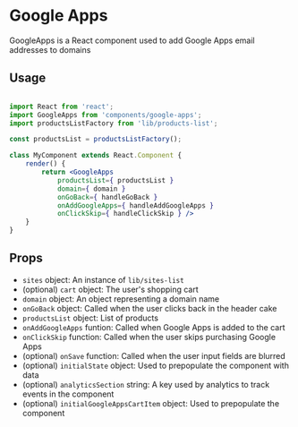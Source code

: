 Google Apps
===========


GoogleApps is a React component used to add Google Apps email addresses to domains

## Usage

```jsx

import React from 'react';
import GoogleApps from 'components/google-apps';
import productsListFactory from 'lib/products-list';

const productsList = productsListFactory();

class MyComponent extends React.Component {
	render() {
		return <GoogleApps
			productsList={ productsList }
			domain={ domain }
			onGoBack={ handleGoBack }
			onAddGoogleApps={ handleAddGoogleApps }
			onClickSkip={ handleClickSkip } />
	}
}
```

## Props

* `sites` object: An instance of `lib/sites-list`
* (optional) `cart` object: The user's shopping cart
* `domain` object: An object representing a domain name
* `onGoBack` object: Called when the user clicks back in the header cake
* `productsList` object: List of products
* `onAddGoogleApps` funtion: Called when Google Apps is added to the cart
* `onClickSkip` function: Called when the user skips purchasing Google Apps
* (optional) `onSave` function: Called when the user input fields are blurred
* (optional) `initialState` object: Used to prepopulate the component with data
* (optional) `analyticsSection` string: A key used by analytics to track events in the component
* (optional) `initialGoogleAppsCartItem` object: Used to prepopulate the component
